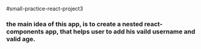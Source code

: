 #small-practice-react-project3
### the main idea of this app, is to create a nested react-components app, that helps user to add his vaild username and valid age.